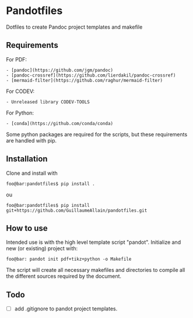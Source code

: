 # Pandotfiles

Dotfiles to create Pandoc project templates and makefile

## Requirements

For PDF:

    - [pandoc](https://github.com/jgm/pandoc)
    - [pandoc-crossref](https://github.com/lierdakil/pandoc-crossref)
    - [mermaid-filter](https://github.com/raghur/mermaid-filter)

For CODEV:

    - Unreleased library CODEV-TOOLS

For Python:

    - [conda](https://github.com/conda/conda)

Some python packages are required for the scripts, but these requirements are handled with pip.

## Installation

Clone and install with 

```console
foo@bar:pandotfiles$ pip install .
```
ou

```console
foo@bar:pandotfiles$ pip install git+https://github.com/GuillaumeAllain/pandotfiles.git
```

## How to use

Intended use is with the high level template script "pandot". Initialize and new (or existing) project with:

```console
foo@bar: pandot init pdf+tikz+python -o Makefile
```

The script will create all necessary makefiles and directories to compile all the different sources required by the document.


## Todo

- [ ] add .gitignore to pandot project templates.


